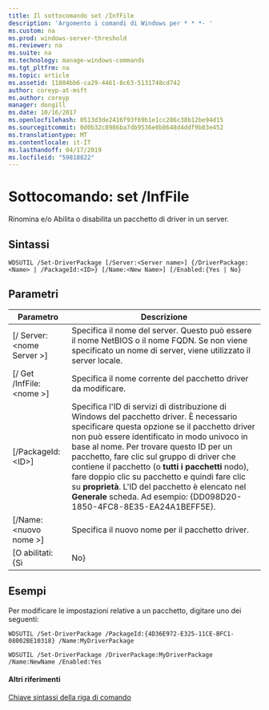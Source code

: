 ```yaml
---
title: Il sottocomando set /InfFile
description: 'Argomento i comandi di Windows per * * *- '
ms.custom: na
ms.prod: windows-server-threshold
ms.reviewer: na
ms.suite: na
ms.technology: manage-windows-commands
ms.tgt_pltfrm: na
ms.topic: article
ms.assetid: 11804bb6-ca29-4461-8c63-5131748cd742
author: coreyp-at-msft
ms.author: coreyp
manager: dongill
ms.date: 10/16/2017
ms.openlocfilehash: 0513d3de2416f93f69b1e1cc286c38b12be94d15
ms.sourcegitcommit: 0d0b32c8986ba7db9536e0b8648d4ddf9b03e452
ms.translationtype: MT
ms.contentlocale: it-IT
ms.lasthandoff: 04/17/2019
ms.locfileid: "59818822"
---
```

# <a name="subcommand-set-driverpackage"></a>Sottocomando: set /InfFile



Rinomina e/o Abilita o disabilita un pacchetto di driver in un server.

## <a name="syntax"></a>Sintassi

```
WDSUTIL /Set-DriverPackage [/Server:<Server name>] {/DriverPackage:<Name> | /PackageId:<ID>} [/Name:<New Name>] [/Enabled:{Yes | No}
```

## <a name="parameters"></a>Parametri

|Parametro|Descrizione|
|---------|-----------|
|[/ Server:\<nome Server >]|Specifica il nome del server. Questo può essere il nome NetBIOS o il nome FQDN. Se non viene specificato un nome di server, viene utilizzato il server locale.|
|[/ Get /InfFile:\<nome >]|Specifica il nome corrente del pacchetto driver da modificare.|
|[/PackageId:\<ID>]|Specifica l'ID di servizi di distribuzione di Windows del pacchetto driver. È necessario specificare questa opzione se il pacchetto driver non può essere identificato in modo univoco in base al nome. Per trovare questo ID per un pacchetto, fare clic sul gruppo di driver che contiene il pacchetto (o **tutti i pacchetti** nodo), fare doppio clic su pacchetto e quindi fare clic su **proprietà**. L'ID del pacchetto è elencato nel **Generale** scheda. Ad esempio: {DD098D20-1850-4FC8-8E35-EA24A1BEFF5E}.|
|[/Name:\<nuovo nome >]|Specifica il nuovo nome per il pacchetto driver.|
|[O abilitati: {Sì | No}|Abilita o disabilita il pacchetto.|

## <a name="BKMK_examples"></a>Esempi

Per modificare le impostazioni relative a un pacchetto, digitare uno dei seguenti:
```
WDSUTIL /Set-DriverPackage /PackageId:{4D36E972-E325-11CE-BFC1-08002BE10318} /Name:MyDriverPackage
```
```
WDSUTIL /Set-DriverPackage /DriverPackage:MyDriverPackage /Name:NewName /Enabled:Yes
```

#### <a name="additional-references"></a>Altri riferimenti

[Chiave sintassi della riga di comando](command-line-syntax-key.md)